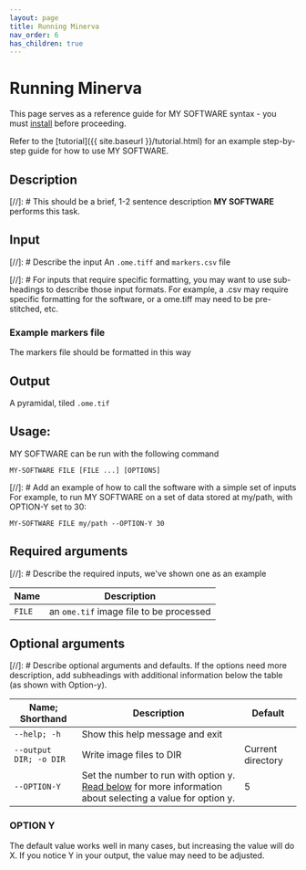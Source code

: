 ```yaml
---
layout: page
title: Running Minerva
nav_order: 6
has_children: true
---
```


# Running Minerva
This page serves as a reference guide for MY SOFTWARE syntax - you must [install](installation.html) before proceeding. 

Refer to the [tutorial]({{ site.baseurl }}/tutorial.html) for an example step-by-step guide for how to use MY SOFTWARE.

## Description
[//]: # This should be a brief, 1-2 sentence description
**MY SOFTWARE** performs this task. 

## Input
[//]: # Describe the input
An ```.ome.tiff``` and `markers.csv` file

[//]: # For inputs that require specific formatting, you may want to use sub-headings to describe those input formats. For example, a .csv may require specific formatting for the software, or a ome.tiff may need to be pre-stitched, etc.
### Example markers file
The markers file should be formatted in this way


## Output
A pyramidal, tiled ```.ome.tif```

## Usage:
MY SOFTWARE can be run with the following command
```
MY-SOFTWARE FILE [FILE ...] [OPTIONS] 
```

[//]: # Add an example of how to call the software with a simple set of inputs
For example, to run MY SOFTWARE on a set of data stored at my/path, with OPTION-Y set to 30:
```
MY-SOFTWARE FILE my/path --OPTION-Y 30
```

## Required arguments
[//]: # Describe the required inputs, we've shown one as an example

| Name | Description |
|---|---|
| ```FILE``` | an `ome.tif` image file to be processed|

## Optional arguments
[//]: # Describe optional arguments and defaults. If the options need more description, add subheadings with additional information below the table (as shown with Option-y). 

|  Name; Shorthand | Description | Default|
|---|---|---|
|```--help; -h```| Show this help message and exit| |
|```--output DIR; -o DIR```|Write image files to DIR|Current directory|
|```--OPTION-Y```|Set the number to run with option y. [Read below](./#option-y) for more information about selecting a value for option y. | 5 |

### OPTION Y
The default value works well in many cases, but increasing the value will do X. If you notice Y in your output, the value may need to be adjusted. 


